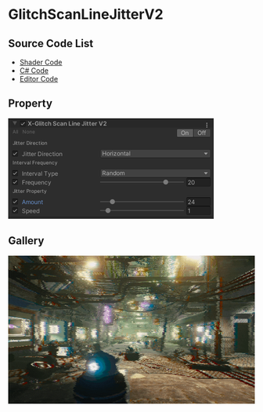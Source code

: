 
# GlitchScanLineJitterV2

## Source Code List
- [Shader Code](Shader/GlitchScanLineJitterV2.shader)
- [C# Code](GlitchScanLineJitterV2.cs)
- [Editor Code](Editor/GlitchScanLineJitterV2Editor.cs)


## Property
![](https://raw.githubusercontent.com/QianMo/X-PostProcessing-Gallery/master/Media/Glitch/GlitchScanLineJitterV2/GlitchScanLineJitterV2.png)

## Gallery

![](https://raw.githubusercontent.com/QianMo/X-PostProcessing-Gallery/master/Media/Glitch/GlitchScanLineJitterV2/GlitchScanLineJitterV2.gif)
